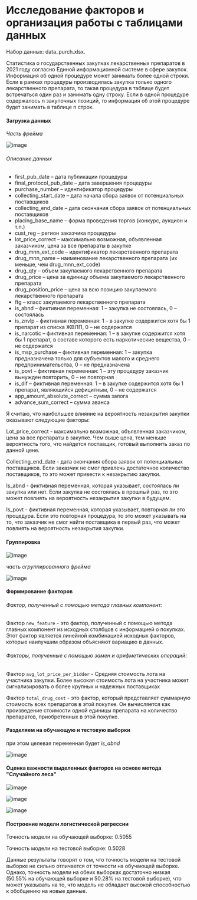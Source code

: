 # Исследование  факторов  и организация работы с таблицами данных 

Набор данных: data_purch.xlsx.

Статистика о государственных закупках лекарственных препаратов в 2021 году согласно Единой информационной системе в сфере закупок.
Информация  об  одной  процедуре  может  занимать  более  одной  строки.  
Если    в    рамках    процедуры    производилась    закупка    только    одного лекарственного препарата, 
то такая процедура в таблице будет встречаться один раз и занимать одну строку. 
Если в одной процедуре содержалось n закупочных  позиций,  то  информация  об  этой  процедуре  будет  занимать  в таблице n строк.

#### Загрузка данных

*Часть фрейма*

![image](https://user-images.githubusercontent.com/91901972/228652409-68749942-a7fe-4ca6-adae-17c55e70ab59.png)

######  Описание данных

* first_pub_date – дата публикации процедуры
* final_protocol_pub_date – дата завершения процедуры
* purchase_number – идентификатор процедуры
* collecting_start_date – дата начала сбора заявок от потенциальных поставщиков
* collecting_end_date – дата окончания сбора заявок от потенциальных поставщиков
* placing_base_name – форма проведения торгов (конкурс, аукцион и т.п.)
* cust_reg – регион заказчика процедуры
* lot_price_correct – максимально возможная, объявленная заказчиком, цена за все препараты в закупке
* drug_mnn_ext_code – идентификатор лекарственного препарата
* drug_mnn_name – наименование лекарственного препарата (их меньше, чем drug_mnn_ext_code)
* drug_qty – объем закупаемого лекарственного препарата
* drug_price – цена за единицу объема закупаемого лекарственного препарата
* drug_position_price – цена за всю позицию закупаемого лекарственного препарата
* ftg – класс закупаемого лекарственного препарата
* is_abnd – фиктивная переменная: 1 – закупка не состоялась, 0 – состоялась
* is_znvlp – фиктивная переменная: 1 – в закупке содержится хотя бы 1 препарат из списка ЖВЛП, 0 – не содержатся
* is_narcotic – фиктивная переменная: 1 – в закупке содержится хотя бы 1 препарат, в составе которого есть наркотические вещества, 0 – не содержатся
* is_msp_purchase – фиктивная переменная: 1 – закупка предназначена только для субъектов малого и среднего предпринимательства, 0 – не предназначена
* is_povt – фиктивная переменная: 1 – эту процедуру заказчик вынужден повторить, 0 – не повторная
* is_dif – фиктивная переменная: 1 – в закупке содержится хотя бы 1 препарат, являющийся дефицитным, 0 – не содержатся
* app_amount_absolute_correct – сумма залога
* advance_sum_correct – сумма аванса

Я считаю, что наибольшее влияние на вероятность незакрытия закупки оказывают следующие факторы:

Lot_price_correct - максимально возможная, объявленная заказчиком, цена за все препараты в закупке. Чем выше цена, тем меньше вероятность того, 
что найдется поставщик, готовый выполнить заказ по данной цене.

Collecting_end_date - дата окончания сбора заявок от потенциальных поставщиков. Если заказчик не смог привлечь достаточное количество поставщиков, 
то это может привести к незакрытию закупки.

Is_abnd - фиктивная переменная, которая указывает, состоялась ли закупка или нет. Если закупка не состоялась в прошлый раз, 
то это может повлиять на вероятность незакрытия закупки в будущем.

Is_povt - фиктивная переменная, которая указывает, повторная ли это процедура. Если это повторная процедура, то это может указывать на то, 
что заказчик не смог найти поставщика в первый раз, что может повлиять на вероятность незакрытия закупки.

#### Группировка
![image](https://user-images.githubusercontent.com/91901972/228652146-768fade1-ad37-407f-a6aa-a2e2a922475a.png)

*часть сгруппированного фрейма*

![image](https://user-images.githubusercontent.com/91901972/228652811-c1a1e35d-2acf-46d8-8822-61b730e2cb5a.png)


#### Формирование факторов
###### Фактор, полученный с помощью метода главных компонент:

Фактор `new_feature` - это фактор, полученный с помощью метода главных компонент из исходных столбцов с информацией о покупках. 
Этот фактор является линейной комбинацией исходных факторов, которые наилучшим образом объясняют вариацию в данных.

###### Факторы, полученные с помощью замен и арифметических операций:

Фактор `avg_lot_price_per_bidder` - Средняя стоимость лота на участника закупки. 
Более высокая стоимость лота на участника может сигнализировать о более крупных и надежных поставщиках

Фактор `total_drug_cost` - это фактор, который представляет суммарную стоимость всех препаратов в этой покупке.
Он вычисляется как произведение стоимости одной единицы препарата на количество препаратов, приобретенных в этой покупке.

#### Разделяем на обучающую и тестовую выборки

при этом целевая переменная будет *is_abnd*

![image](https://user-images.githubusercontent.com/91901972/228653117-ab7ae27b-7635-45b6-b042-1ec69b156b35.png)

#### Оценка  важности  выделенных  факторов  на  основе  метода "Случайного леса" 

![image](https://user-images.githubusercontent.com/91901972/228653491-0637df21-9951-4e4c-8c8f-f02921acb196.png)

![image](https://user-images.githubusercontent.com/91901972/228653542-49883c0a-0f3b-443d-ad05-69fb01291611.png)

![image](https://user-images.githubusercontent.com/91901972/228653613-3dc13f67-13f5-4ccd-bace-83870d4b38c3.png)

#### Построение модели логистической регрессии

Точность модели на обучающей выборке: 0.5055

Точность модели на тестовой выборке: 0.5028

Данные результаты говорят о том, что точность модели на тестовой выборке не сильно отличается от точности на обучающей выборке. 
Однако, точность модели на обеих выборках достаточно низкая (50.55% на обучающей выборке и 50.28% на тестовой выборке), 
что может указывать на то, что модель не обладает высокой способностью к обобщению на новые данные. 
 
 
 






